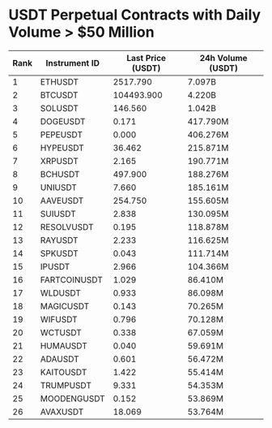 # USDT Perpetual Contracts with Daily Volume > $50 Million

| Rank | Instrument ID | Last Price (USDT) | 24h Volume (USDT) |
|------|---------------|-------------------|-------------------|
| 1 | ETHUSDT | 2517.790 | 7.097B |
| 2 | BTCUSDT | 104493.900 | 4.220B |
| 3 | SOLUSDT | 146.560 | 1.042B |
| 4 | DOGEUSDT | 0.171 | 417.790M |
| 5 | PEPEUSDT | 0.000 | 406.276M |
| 6 | HYPEUSDT | 36.462 | 215.871M |
| 7 | XRPUSDT | 2.165 | 190.771M |
| 8 | BCHUSDT | 497.900 | 188.276M |
| 9 | UNIUSDT | 7.660 | 185.161M |
| 10 | AAVEUSDT | 254.750 | 155.605M |
| 11 | SUIUSDT | 2.838 | 130.095M |
| 12 | RESOLVUSDT | 0.195 | 118.878M |
| 13 | RAYUSDT | 2.233 | 116.625M |
| 14 | SPKUSDT | 0.043 | 111.714M |
| 15 | IPUSDT | 2.966 | 104.366M |
| 16 | FARTCOINUSDT | 1.029 | 86.410M |
| 17 | WLDUSDT | 0.933 | 86.098M |
| 18 | MAGICUSDT | 0.143 | 70.265M |
| 19 | WIFUSDT | 0.796 | 70.128M |
| 20 | WCTUSDT | 0.338 | 67.059M |
| 21 | HUMAUSDT | 0.040 | 59.691M |
| 22 | ADAUSDT | 0.601 | 56.472M |
| 23 | KAITOUSDT | 1.422 | 55.414M |
| 24 | TRUMPUSDT | 9.331 | 54.353M |
| 25 | MOODENGUSDT | 0.152 | 53.869M |
| 26 | AVAXUSDT | 18.069 | 53.764M |
